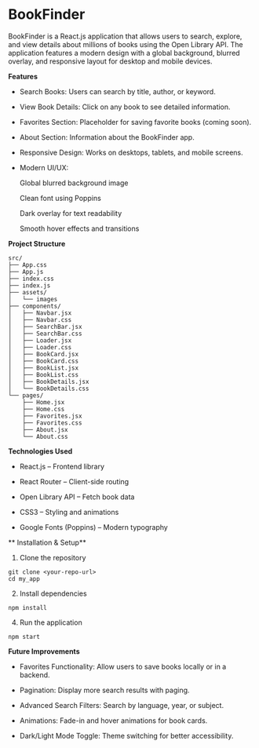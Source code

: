 # BookFinder

BookFinder is a React.js application that allows users to search, explore, and view details about millions of books using the Open Library API. The application features a modern design with a global background, blurred overlay, and responsive layout for desktop and mobile devices.

**Features**

* Search Books: Users can search by title, author, or keyword.

* View Book Details: Click on any book to see detailed information.

* Favorites Section: Placeholder for saving favorite books (coming soon).

* About Section: Information about the BookFinder app.

* Responsive Design: Works on desktops, tablets, and mobile screens.

* Modern UI/UX:

  Global blurred background image

  Clean font using Poppins

  Dark overlay for text readability

  Smooth hover effects and transitions
  
**Project Structure**
```
src/
├── App.css
├── App.js
├── index.css
├── index.js
├── assets/
│   └── images
├── components/
│   ├── Navbar.jsx
│   ├── Navbar.css
│   ├── SearchBar.jsx
│   ├── SearchBar.css
│   ├── Loader.jsx
│   ├── Loader.css
│   ├── BookCard.jsx
│   ├── BookCard.css
│   ├── BookList.jsx
│   ├── BookList.css
│   ├── BookDetails.jsx
│   └── BookDetails.css
└── pages/
    ├── Home.jsx
    ├── Home.css
    ├── Favorites.jsx
    ├── Favorites.css
    ├── About.jsx
    └── About.css
```
**Technologies Used**

* React.js – Frontend library

* React Router – Client-side routing

* Open Library API – Fetch book data

* CSS3 – Styling and animations

* Google Fonts (Poppins) – Modern typography

** Installation & Setup**

1. Clone the repository
```
git clone <your-repo-url>
cd my_app
```
2. Install dependencies
```
npm install
```
4. Run the application
```
npm start
```

**Future Improvements**

* Favorites Functionality: Allow users to save books locally or in a backend.

* Pagination: Display more search results with paging.

* Advanced Search Filters: Search by language, year, or subject.

* Animations: Fade-in and hover animations for book cards.

* Dark/Light Mode Toggle: Theme switching for better accessibility.

